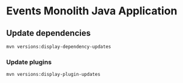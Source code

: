 # Events Monolith Java Application

## Update dependencies

```bash
mvn versions:display-dependency-updates
```

### Update plugins

```bash
mvn versions:display-plugin-updates
```
